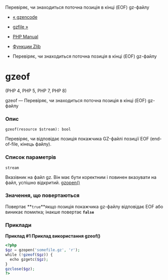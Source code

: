 Перевіряє, чи знаходиться поточна позиція в кінці (EOF) gz-файлу

-   [« gzencode](function.gzencode.html)
    
-   [gzfile »](function.gzfile.html)
    
-   [PHP Manual](index.html)
    
-   [Функции Zlib](ref.zlib.html)
    
-   Перевіряє, чи знаходиться поточна позиція в кінці (EOF) gz-файлу
    

# gzeof

(PHP 4, PHP 5, PHP 7, PHP 8)

gzeof — Перевіряє, чи знаходиться поточна позиція в кінці (EOF) gz-файлу

### Опис

```methodsynopsis
gzeof(resource $stream): bool
```

Перевіряє, чи відповідає позиція покажчика GZ-файлі позиції EOF (end-of-file, кінець файлу).

### Список параметрів

`stream`

Вказівник на файл gz. Він має бути коректним і повинен вказувати на файл, успішно відкритий. [gzopen()](function.gzopen.html)

### Значення, що повертаються

Повертає \*\*`true`\*\*якщо позиція покажчика gz-файлу відповідає EOF або виникає помилка; інакше повертає **`false`**

### Приклади

**Приклад #1 Приклад використання **gzeof()****

```php
<?php
$gz = gzopen('somefile.gz', 'r');
while (!gzeof($gz)) {
  echo gzgetc($gz);
}
gzclose($gz);
?>
```